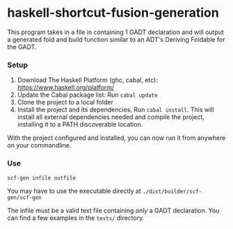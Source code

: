 # haskell-shortcut-fusion-generation

This program takes in a file in containing 1 GADT declaration and will output a generated fold and build function similar to an ADT's Deriving Foldable for the GADT.

### Setup
 1) Download The Haskell Platform (ghc, cabal, etc): https://www.haskell.org/platform/
 2) Update the Cabal package list:  Run `cabal update`
 3) Clone the project to a local folder
 4) Install the project and its dependencies. Run `cabal install`.
 This will install all external dependencies needed and compile the project, installing it to a PATH discoverable location.

With the project configured and installed, you can now run it from anywhere on your commandline.

### Use
`scf-gen infile outfile`

You may have to use the executable directly at
`./dist/builder/scf-gen/scf-gen`

The infile must be a valid text file containing *only* a GADT declaration. You can find a few examples in the `tests/` directory.

